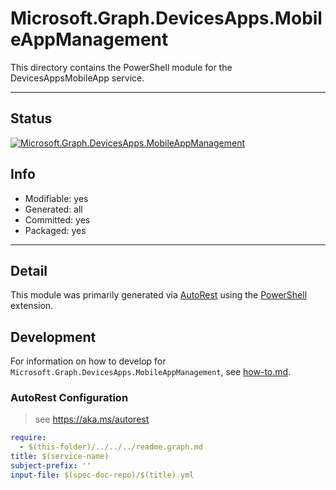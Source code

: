 <!-- region Generated -->
# Microsoft.Graph.DevicesApps.MobileAppManagement
This directory contains the PowerShell module for the DevicesAppsMobileApp service.

---
## Status
[![Microsoft.Graph.DevicesApps.MobileAppManagement](https://img.shields.io/powershellgallery/v/Microsoft.Graph.DevicesApps.MobileAppManagement.svg?style=flat-square&label=Microsoft.Graph.DevicesApps.MobileAppManagement "Microsoft.Graph.DevicesApps.MobileAppManagement")](https://www.powershellgallery.com/packages/Microsoft.Graph.DevicesApps.MobileAppManagement/)

## Info
- Modifiable: yes
- Generated: all
- Committed: yes
- Packaged: yes

---
## Detail
This module was primarily generated via [AutoRest](https://github.com/Azure/autorest) using the [PowerShell](https://github.com/Azure/autorest.powershell) extension.

## Development
For information on how to develop for `Microsoft.Graph.DevicesApps.MobileAppManagement`, see [how-to.md](how-to.md).
<!-- endregion -->

### AutoRest Configuration

> see https://aka.ms/autorest

``` yaml
require:
  - $(this-folder)/../../../readme.graph.md
title: $(service-name)
subject-prefix: ''
input-file: $(spec-doc-repo)/$(title).yml
```
